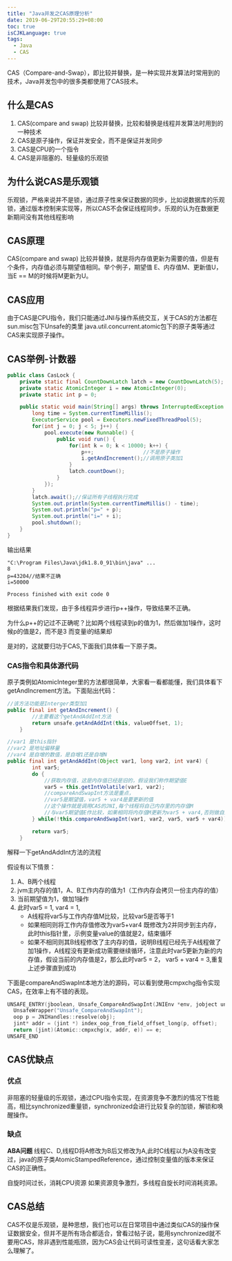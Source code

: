```yaml
---
title: "Java并发之CAS原理分析"
date: 2019-06-29T20:55:29+08:00
toc: true
isCJKLanguage: true
tags: 
  - Java
  - CAS
---
```


CAS（Compare-and-Swap），即比较并替换，是一种实现并发算法时常用到的技术，Java并发包中的很多类都使用了CAS技术。

## 什么是CAS
1. CAS(compare and swap) 比较并替换，比较和替换是线程并发算法时用到的一种技术
2. CAS是原子操作，保证并发安全，而不是保证并发同步
3. CAS是CPU的一个指令
4. CAS是非阻塞的、轻量级的乐观锁
## 为什么说CAS是乐观锁
乐观锁，严格来说并不是锁，通过原子性来保证数据的同步，比如说数据库的乐观锁，通过版本控制来实现等，所以CAS不会保证线程同步。乐观的认为在数据更新期间没有其他线程影响
## CAS原理
CAS(compare and swap) 比较并替换，就是将内存值更新为需要的值，但是有个条件，内存值必须与期望值相同。举个例子，期望值 E、内存值M、更新值U，当E == M的时候将M更新为U。
## CAS应用
由于CAS是CPU指令，我们只能通过JNI与操作系统交互，关于CAS的方法都在sun.misc包下Unsafe的类里
java.util.concurrent.atomic包下的原子类等通过CAS来实现原子操作。

## CAS举例-计数器
```java
public class CasLock {
    private static final CountDownLatch latch = new CountDownLatch(5);
    private static AtomicInteger i = new AtomicInteger(0);
    private static int p = 0;

    public static void main(String[] args) throws InterruptedException {
        long time = System.currentTimeMillis();
        ExecutorService pool = Executors.newFixedThreadPool(5);
        for(int j = 0; j < 5; j++) {
            pool.execute(new Runnable() {
                public void run() {
                    for(int k = 0; k < 10000; k++) {
                        p++;                //不是原子操作
                        i.getAndIncrement();//调用原子类加1
                    }
                    latch.countDown();
                }
            });
        }
        latch.await();//保证所有子线程执行完成
        System.out.println(System.currentTimeMillis() - time);
        System.out.println("p=" + p);
        System.out.println("i=" + i);
        pool.shutdown();
    }
}
```
输出结果
```shell
"C:\Program Files\Java\jdk1.8.0_91\bin\java" ...
8
p=43204//结果不正确
i=50000

Process finished with exit code 0
```

根据结果我们发现，由于多线程异步进行p++操作，导致结果不正确。

为什么p++的记过不正确呢？比如两个线程读到p的值为1，然后做加1操作，这时候p的值是2，而不是3 而变量i的结果却

是对的，这就要归功于CAS,下面我们具体看一下原子类。

### CAS指令和具体源代码
原子类例如AtomicInteger里的方法都很简单，大家看一看都能懂，我们具体看下getAndIncrement方法。下面贴出代码：
```java
//该方法功能是Interger类型加1
public final int getAndIncrement() {
		//主要看这个getAndAddInt方法
        return unsafe.getAndAddInt(this, valueOffset, 1);
    }

//var1 是this指针
//var2 是地址偏移量
//var4 是自增的数值，是自增1还是自增N
public final int getAndAddInt(Object var1, long var2, int var4) {
        int var5;
        do {
	        //获取内存值，这是内存值已经是旧的，假设我们称作期望值E
            var5 = this.getIntVolatile(var1, var2);
            //compareAndSwapInt方法是重点，
            //var5是期望值，var5 + var4是要更新的值
            //这个操作就是调用CAS的JNI,每个线程将自己内存里的内存值M
            //与var5期望值E作比较，如果相同将内存值M更新为var5 + var4,否则做自旋操作
        } while(!this.compareAndSwapInt(var1, var2, var5, var5 + var4));

        return var5;
    }
```
解释一下getAndAddInt方法的流程

假设有以下情景：
1. A、B两个线程
2. jvm主内存的值1，A、B工作内存的值为1（工作内存会拷贝一份主内存的值）
3. 当前期望值为1，做加1操作
4. 此时var5 = 1, var4 = 1,
    - A线程将var5与工作内存值M比较，比较var5是否等于1
    - 如果相同则将工作内存值修改为var5+var4 既修改为2并同步到主内存，此时this指针里，示例变量value的值就是2，结束循环
    - 如果不相同则其B线程修改了主内存的值，说明B线程已经先于A线程做了加1操作，A线程没有更新成功需要继续循环，注意此时var5更新为新的内存值，假设当前的内存值是2，那么此时var5 = 2， var5 + var4 = 3,重复上述步骤直到成功

下面是compareAndSwapInt本地方法的源码，可以看到使用cmpxchg指令实现CAS，在效率上有不错的表现。

```c
UNSAFE_ENTRY(jboolean, Unsafe_CompareAndSwapInt(JNIEnv *env, jobject unsafe, jobject obj, jlong offset, jint e, jint x))
  UnsafeWrapper("Unsafe_CompareAndSwapInt");
  oop p = JNIHandles::resolve(obj);
  jint* addr = (jint *) index_oop_from_field_offset_long(p, offset);
  return (jint)(Atomic::cmpxchg(x, addr, e)) == e;
UNSAFE_END
```

## CAS优缺点

### 优点

非阻塞的轻量级的乐观锁，通过CPU指令实现，在资源竞争不激烈的情况下性能高，相比synchronized重量锁，synchronized会进行比较复杂的加锁，解锁和唤醒操作。

### 缺点

**ABA问题**
线程C、D,线程D将A修改为B后又修改为A,此时C线程以为A没有改变过，java的原子类AtomicStampedReference，通过控制变量值的版本来保证CAS的正确性。

自旋时间过长，消耗CPU资源
如果资源竞争激烈，多线程自旋长时间消耗资源。

## CAS总结
CAS不仅是乐观锁，是种思想，我们也可以在日常项目中通过类似CAS的操作保证数据安全，但并不是所有场合都适合，曾看过帖子说，能用synchronized就不要用CAS，除非遇到性能瓶颈，因为CAS会让代码可读性变差，这句话看大家怎么理解了。